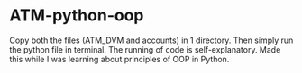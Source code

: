 # ATM-python-oop

Copy both the files (ATM_DVM and accounts) in 1 directory. Then simply run the python file in terminal. The running of code is self-explanatory. Made this while I was learning about principles of OOP in Python.
